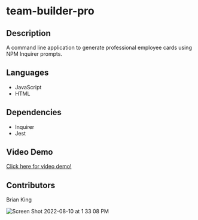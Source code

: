 # team-builder-pro

## Description
A command line application to generate professional employee cards using NPM Inquirer prompts.

## Languages
* JavaScript
* HTML

## Dependencies
* Inquirer
* Jest

## Video Demo

[Click here for video demo!](https://watch.screencastify.com/v/p8o9X9xPCP1cHTCmbn9W)

## Contributors
Brian King

![Screen Shot 2022-08-10 at 1 33 08 PM](https://user-images.githubusercontent.com/104585768/183979305-10485020-76cd-4e67-bdae-4f88bb5afc9b.png)
